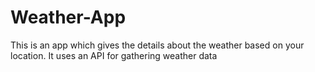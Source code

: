 # Weather-App

This is an app which gives the details about the weather based on your location. It uses an API for gathering weather data
